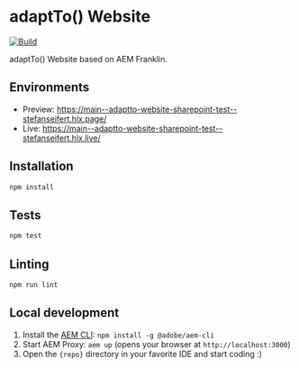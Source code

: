 # adaptTo() Website

[![Build](https://github.com/stefanseifert/adaptto-website-sharepoint-test/workflows/Build/badge.svg?branch=main)](https://github.com/stefanseifert/adaptto-website-sharepoint-test/actions?query=workflow%3ABuild+branch%3Amain)

adaptTo() Website based on AEM Franklin.

## Environments
- Preview: https://main--adaptto-website-sharepoint-test--stefanseifert.hlx.page/
- Live: https://main--adaptto-website-sharepoint-test--stefanseifert.hlx.live/

## Installation

```sh
npm install
```

## Tests

```sh
npm test
```

## Linting

```sh
npm run lint
```

## Local development

1. Install the [AEM CLI](https://github.com/adobe/helix-cli): `npm install -g @adobe/aem-cli`
2. Start AEM Proxy: `aem up` (opens your browser at `http://localhost:3000`)
3. Open the `{repo}` directory in your favorite IDE and start coding :)

